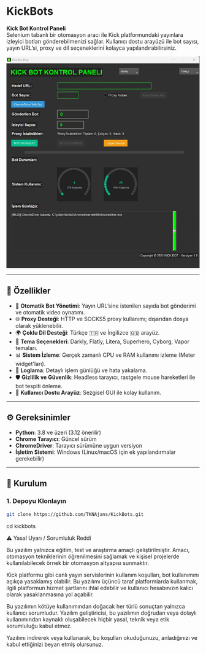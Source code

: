 # KickBots

**Kick Bot Kontrol Paneli**  
Selenium tabanlı bir otomasyon aracı ile Kick platformundaki yayınlara izleyici botları gönderebilmenizi sağlar. Kullanıcı dostu arayüzü ile bot sayısı, yayın URL’si, proxy ve dil seçeneklerini kolayca yapılandırabilirsiniz.

![KickBots GUI](Screenshot_1.jpg) <!-- Ekran görüntüsü ekleyeceksen bu kısmı aktif et -->

---

## 🚀 Özellikler

- 🎯 **Otomatik Bot Yönetimi**: Yayın URL’sine istenilen sayıda bot gönderimi ve otomatik video oynatımı.
- 🌐 **Proxy Desteği**: HTTP ve SOCKS5 proxy kullanımı; dışarıdan dosya olarak yüklenebilir.
- 🌍 **Çoklu Dil Desteği**: Türkçe 🇹🇷 ve İngilizce 🇬🇧 arayüz.
- 🎨 **Tema Seçenekleri**: Darkly, Flatly, Litera, Superhero, Cyborg, Vapor temaları.
- 📊 **Sistem İzleme**: Gerçek zamanlı CPU ve RAM kullanımı izleme (Meter widget'ları).
- 📁 **Loglama**: Detaylı işlem günlüğü ve hata yakalama.
- 🛡️ **Gizlilik ve Güvenlik**: Headless tarayıcı, rastgele mouse hareketleri ile bot tespiti önleme.
- 🧩 **Kullanıcı Dostu Arayüz**: Sezgisel GUI ile kolay kullanım.

---

## ⚙️ Gereksinimler

- **Python**: 3.8 ve üzeri (3.12 önerilir)
- **Chrome Tarayıcı**: Güncel sürüm
- **ChromeDriver**: Tarayıcı sürümüne uygun versiyon
- **İşletim Sistemi**: Windows (Linux/macOS için ek yapılandırmalar gerekebilir)

---

## 🔧 Kurulum

### 1. Depoyu Klonlayın
```bash
git clone https://github.com/TKNAjans/KickBots.git
```
cd kickbots

⚠️ Yasal Uyarı / Sorumluluk Reddi

Bu yazılım yalnızca eğitim, test ve araştırma amaçlı geliştirilmiştir. Amacı, otomasyon tekniklerinin öğrenilmesini sağlamak ve kişisel projelerde kullanılabilecek örnek bir otomasyon altyapısı sunmaktır.

Kick platformu gibi canlı yayın servislerinin kullanım koşulları, bot kullanımını açıkça yasaklamış olabilir. Bu yazılımı üçüncü taraf platformlarda kullanmak, ilgili platformun hizmet şartlarını ihlal edebilir ve kullanıcı hesabınızın kalıcı olarak yasaklanmasına yol açabilir.

Bu yazılımın kötüye kullanımından doğacak her türlü sonuçtan yalnızca kullanıcı sorumludur. Yazılım geliştiricisi, bu yazılımın doğrudan veya dolaylı kullanımından kaynaklı oluşabilecek hiçbir yasal, teknik veya etik sorumluluğu kabul etmez.

Yazılımı indirerek veya kullanarak, bu koşulları okuduğunuzu, anladığınızı ve kabul ettiğinizi beyan etmiş olursunuz.
